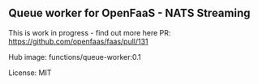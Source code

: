 ## Queue worker for OpenFaaS - NATS Streaming

This is work in progress - find out more here PR: https://github.com/openfaas/faas/pull/131

Hub image: functions/queue-worker:0.1

License: MIT
